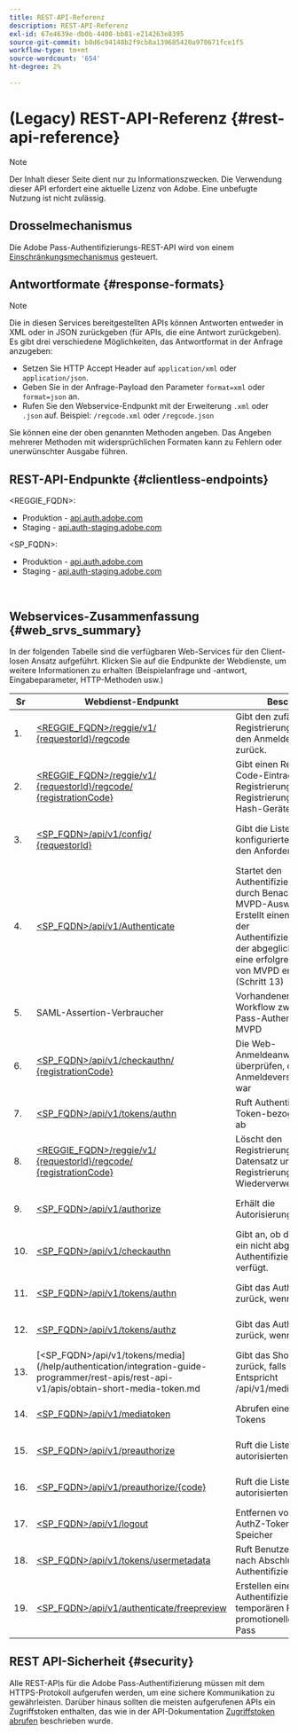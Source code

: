 ```yaml
---
title: REST-API-Referenz
description: REST-API-Referenz
exl-id: 67e4639e-db0b-4400-bb81-e214263e8395
source-git-commit: b0d6c94148b2f9cb8a139685420a970671fce1f5
workflow-type: tm+mt
source-wordcount: '654'
ht-degree: 2%

---
```


# (Legacy) REST-API-Referenz {#rest-api-reference}

>[!NOTE]
>
>Der Inhalt dieser Seite dient nur zu Informationszwecken. Die Verwendung dieser API erfordert eine aktuelle Lizenz von Adobe. Eine unbefugte Nutzung ist nicht zulässig.

## Drosselmechanismus

Die Adobe Pass-Authentifizierungs-REST-API wird von einem [Einschränkungsmechanismus](/help/authentication/integration-guide-programmers/throttling-mechanism.md) gesteuert.

## Antwortformate {#response-formats}


>[!NOTE]
>
> Die in diesen Services bereitgestellten APIs können Antworten entweder in XML oder in JSON zurückgeben (für APIs, die eine Antwort zurückgeben). Es gibt drei verschiedene Möglichkeiten, das Antwortformat in der Anfrage anzugeben:
>
>* Setzen Sie HTTP Accept Header auf `application/xml` oder `application/json`.
>* Geben Sie in der Anfrage-Payload den Parameter `format=xml` oder `format=json` an.
>* Rufen Sie den Webservice-Endpunkt mit der Erweiterung `.xml` oder `.json` auf. Beispiel: `/regcode.xml` oder `/regcode.json`
>
>Sie können eine der oben genannten Methoden angeben. Das Angeben mehrerer Methoden mit widersprüchlichen Formaten kann zu Fehlern oder unerwünschter Ausgabe führen.

## REST-API-Endpunkte {#clientless-endpoints}

&lt;REGGIE_FQDN>:

* Produktion - [api.auth.adobe.com](http://api.auth.adobe.com/)
* Staging - [api.auth-staging.adobe.com](http://api.auth-staging.adobe.com/)

&lt;SP_FQDN>:

* Produktion - [api.auth.adobe.com](http://api.auth.adobe.com/)
* Staging - [api.auth-staging.adobe.com](http://api.auth-staging.adobe.com/)

</br>


## Webservices-Zusammenfassung {#web_srvs_summary}

In der folgenden Tabelle sind die verfügbaren Web-Services für den Client-losen Ansatz aufgeführt. Klicken Sie auf die Endpunkte der Webdienste, um weitere Informationen zu erhalten (Beispielanfrage und -antwort, Eingabeparameter, HTTP-Methoden usw.)


| Sr | Webdienst-Endpunkt | Beschreibung | <!--[Diag.  </br>Ref](http://tve.helpdocsonline.com/api-reference-v2-test#illustration)-->. | Gehostet am | Aufgerufen von |
|-----|------------------------------------------------------------------------------------------------------------------------------------------------------------------------------------------------|--------------------------------------------------------------------------------------------------------------------------------------------------------------------------------------------|---------------------------------------------------------------------------------------------|-----------------------------------------------------------|-----------------------------|
| 1. | [&lt;REGGIE_FQDN>/reggie/v1/ </br> {requestorId}/regcode](/help/authentication/integration-guide-programmers/legacy/rest-api-v1/apis/registration-code-request.md) | Gibt den zufällig generierten Registrierungs-Code und den Anmeldeseiten-URI zurück. | 2 | Adobe </br>Reg Code Service | Intelligentes Gerät |
| 2. | [&lt;REGGIE_FQDN>/reggie/v1/ </br> {requestorId}/regcode/ </br> {registrationCode}](/help/authentication/integration-guide-programmers/legacy/rest-api-v1/apis/return-registration-record.md) | Gibt einen Registrierungs-Code-Eintrag mit Registrierungs-Code-UUID, Registrierungs-Code und Hash-Geräte-ID zurück | 8 | Adobe </br>Reg Code Service | Adobe Pass-Authentifizierung |
| 3. | [&lt;SP_FQDN>/api/v1/config/ </br> {requestorId}](/help/authentication/integration-guide-programmers/legacy/rest-api-v1/apis/provide-mvpd-list.md) | Gibt die Liste der konfigurierten MVPDs für den Anforderer aus | 5 | Adobe </br>Adobe Pass </br>Authentication </br>Service | Anmeldung </br>Web </br>App |
| 4. | [&lt;SP_FQDN>/api/v1/Authenticate](/help/authentication/integration-guide-programmers/legacy/rest-api-v1/apis/initiate-authentication.md) | Startet den Authentifizierungsprozess durch Benachrichtigung des MVPD-Auswahlereignisses. Erstellt einen Datensatz in der Authentifizierungsdatenbank, der abgeglichen wird, wenn eine erfolgreiche Antwort von MVPD empfangen wird (Schritt 13) | 7 | Adobe </br>Adobe Pass </br>Authentication </br>Service | Anmeldung </br>Web </br>App |
| 5. | SAML-Assertion-Verbraucher | Vorhandener SAML-Workflow zwischen Adobe Pass-Authentifizierung und MVPD | 13 | Adobe Pass </br>Authentication </br>Service | Adobe Pass-Authentifizierung |
| 6. | [&lt;SP_FQDN>/api/v1/checkauthn/ </br> {registrationCode}](/help/authentication/integration-guide-programmers/legacy/rest-api-v1/apis/check-authentication-flow-by-second-screen-web-app.md) | Die Web-Anmeldeanwendung kann überprüfen, ob der Anmeldeversuch erfolgreich war |                                                                                             | Adobe Pass </br>Authentifizierung   </br>Service | Login   </br>Web   </br>App |
| 7. | [&lt;SP_FQDN>/api/v1/tokens/authn](/help/authentication/integration-guide-programmers/legacy/rest-api-v1/apis/retrieve-authentication-token.md) | Ruft Authentifizierungs-Token-bezogene Metadaten ab | 15 | Adobe Pass </br>Authentication </br>Service | Intelligentes Gerät |
| 8. | [&lt;REGGIE_FQDN>/reggie/v1/ </br> {requestorId}/regcode/ </br> {registrationCode}](/help/authentication/integration-guide-programmers/legacy/rest-api-v1/apis/delete-registration-record.md) | Löscht den Registrierungscode-Datensatz und gibt den Registrierungscode zur Wiederverwendung frei. | 16 | Adobe </br>Reg Code Service | Adobe Pass-Authentifizierung |
| 9. | [&lt;SP_FQDN>/api/v1/authorize](/help/authentication/integration-guide-programmers/legacy/rest-api-v1/apis/initiate-authorization.md) | Erhält die Autorisierungsantwort. | 17 | Adobe Pass </br>Authentication </br>Service | Intelligentes Gerät |
| 10. | [&lt;SP_FQDN>/api/v1/checkauthn](/help/authentication/integration-guide-programmers/legacy/rest-api-v1/apis/check-authentication-token.md) | Gibt an, ob das Gerät über ein nicht abgelaufenes Authentifizierungs-Token verfügt. |                                                                                             | Adobe Pass </br>Authentication </br>Service | Intelligentes Gerät |
| 11. | [&lt;SP_FQDN>/api/v1/tokens/authn](/help/authentication/integration-guide-programmers/legacy/rest-api-v1/apis/retrieve-authentication-token.md) | Gibt das AuthN-Token zurück, wenn vorhanden. |                                                                                             | Adobe Pass </br>Authentication </br>Service | Intelligentes Gerät |
| 12. | [&lt;SP_FQDN>/api/v1/tokens/authz](/help/authentication/integration-guide-programmers/legacy/rest-api-v1/apis/retrieve-authorization-token.md) | Gibt das AuthZ-Token zurück, wenn vorhanden. |                                                                                             | Adobe Pass </br>Authentication </br>Service | Intelligentes Gerät |
| 13. | [&lt;SP_FQDN>/api/v1/tokens/media](/help/authentication/integration-guide-programmer/rest-apis/rest-api-v1/apis/obtain-short-media-token.md | Gibt das Short Media Token zurück, falls gefunden. Entspricht /api/v1/mediatoken |                                                                                             | Adobe Pass </br>Authentication </br>Service | Intelligentes Gerät |
| 14. | [&lt;SP_FQDN>/api/v1/mediatoken](/help/authentication/integration-guide-programmers/legacy/rest-api-v1/apis/obtain-short-media-token.md) | Abrufen eines Short Media-Tokens |                                                                                             | Adobe Pass </br>Authentication </br>Service | Intelligentes Gerät |
| 15. | [&lt;SP_FQDN>/api/v1/preauthorize](/help/authentication/integration-guide-programmers/legacy/rest-api-v1/apis/retrieve-list-of-preauthorized-resources.md) | Ruft die Liste der vorab autorisierten Ressourcen ab |                                                                                             | Adobe Pass </br>Authentication </br>Service | Intelligentes Gerät |
| 16. | [&lt;SP_FQDN>/api/v1/preauthorize/{code}](/help/authentication/integration-guide-programmers/legacy/rest-api-v1/apis/retrieve-list-of-preauthorized-resources-by-second-screen-web-app.md) | Ruft die Liste der vorab autorisierten Ressourcen ab |                                                                                             | Adobe Pass </br>Authentication </br>Service | Web-App anmelden |
| 17. | [&lt;SP_FQDN>/api/v1/logout](/help/authentication/integration-guide-programmers/legacy/rest-api-v1/apis/initiate-logout.md) | Entfernen von AuthN- und AuthZ-Token aus dem Speicher |                                                                                             | Adobe Pass </br>Authentifizierung   </br>Service | Intelligentes Gerät |
| 18. | [&lt;SP_FQDN>/api/v1/tokens/usermetadata](/help/authentication/integration-guide-programmers/legacy/rest-api-v1/apis/user-metadata.md) | Ruft Benutzermetadaten nach Abschluss des Authentifizierungsflusses ab | Nicht zutreffend | Nicht zutreffend | Intelligentes Gerät |
| 19. | [&lt;SP_FQDN>/api/v1/authenticate/freepreview](/help/authentication/integration-guide-programmers/legacy/rest-api-v1/apis/free-preview-for-temp-pass-and-promotional-temp-pass.md) | Erstellen eines Authentifizierungstokens für temporären Pass oder promotionellen temporären Pass | Nicht zutreffend | Adobe Pass </br>Authentication </br>Service | Intelligentes Gerät |


## REST API-Sicherheit {#security}

Alle REST-APIs für die Adobe Pass-Authentifizierung müssen mit dem HTTPS-Protokoll aufgerufen werden, um eine sichere Kommunikation zu gewährleisten. Darüber hinaus sollten die meisten aufgerufenen APIs ein Zugriffstoken enthalten, das wie in der API-Dokumentation [Zugriffstoken abrufen](../../rest-apis/rest-api-dcr/apis/dynamic-client-registration-apis-retrieve-access-token.md) beschrieben wurde.
